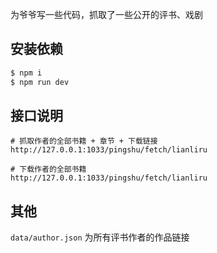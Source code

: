 为爷爷写一些代码，抓取了一些公开的评书、戏剧

## 安装依赖
```bash
$ npm i
$ npm run dev
```

## 接口说明
```
# 抓取作者的全部书籍 + 章节 + 下载链接
http://127.0.0.1:1033/pingshu/fetch/lianliru

# 下载作者的全部书籍
http://127.0.0.1:1033/pingshu/fetch/lianliru
```

## 其他

`data/author.json` 为所有评书作者的作品链接
